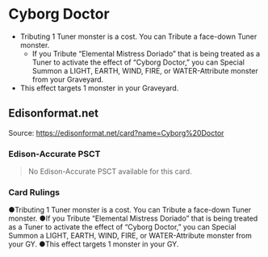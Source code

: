 # Cyborg Doctor

*   Tributing 1 Tuner monster is a cost. You can Tribute a face-down Tuner monster.
    *   If you Tribute “Elemental Mistress Doriado” that is being treated as a Tuner to activate the effect of “Cyborg Doctor,” you can Special Summon a LIGHT, EARTH, WIND, FIRE, or WATER-Attribute monster from your Graveyard.
*   This effect targets 1 monster in your Graveyard.

## Edisonformat.net

Source: https://edisonformat.net/card?name=Cyborg%20Doctor

### Edison-Accurate PSCT

> No Edison-Accurate PSCT available for this card.

### Card Rulings

●Tributing 1 Tuner monster is a cost. You can Tribute a face-down Tuner monster.
●If you Tribute “Elemental Mistress Doriado” that is being treated as a Tuner to activate the effect of “Cyborg Doctor,” you can Special Summon a LIGHT, EARTH, WIND, FIRE, or WATER-Attribute monster from your GY.
●This effect targets 1 monster in your GY.
            